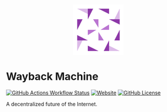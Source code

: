<p align="center">
    <img alt="favicon" src="./docs/assets/favicon.png"
        width="138" />
</p>

# Wayback Machine

[![GitHub Actions Workflow Status](https://github.com/DreamNeko/wayback-machine/actions/workflows/build.yml/badge.svg)](https://github.com/DreamNeko/wayback-machine/blob/main/.github/workflows/build.yml)
[![Website](https://img.shields.io/badge/website-dreamneko.github.io-purple)](https://dreamneko.github.io/wayback-machine/)
[![GitHub License](https://img.shields.io/github/license/DreamNeko/wayback-machine)](https://github.com/DreamNeko/wayback-machine/blob/main/LICENSE)

A decentralized future of the Internet.
